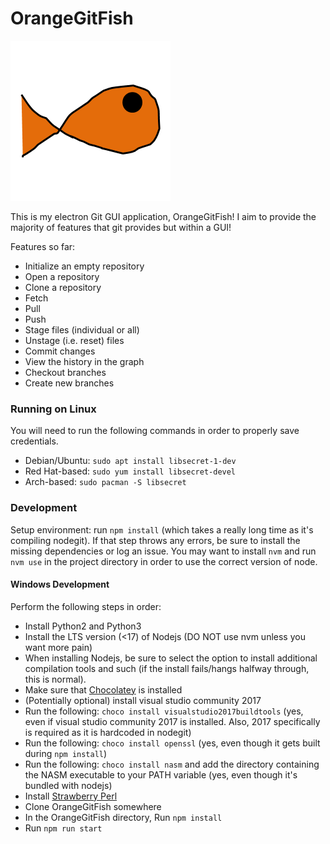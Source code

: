 # OrangeGitFish

![There's supposed to be an image here...](./fish.png)

This is my electron Git GUI application, OrangeGitFish! I aim to provide the majority of features that git provides but within a GUI!

Features so far:

* Initialize an empty repository
* Open a repository
* Clone a repository
* Fetch
* Pull
* Push
* Stage files (individual or all)
* Unstage (i.e. reset) files
* Commit changes
* View the history in the graph
* Checkout branches
* Create new branches

### Running on Linux

You will need to run the following commands in order to properly save credentials.

* Debian/Ubuntu: `sudo apt install libsecret-1-dev`
* Red Hat-based: `sudo yum install libsecret-devel`
* Arch-based: `sudo pacman -S libsecret`

### Development
Setup environment: run `npm install` (which takes a really long time as it's compiling nodegit). If that step throws any errors,
be sure to install the missing dependencies or log an issue. You may want to install `nvm`
and run `nvm use` in the project directory in order to use the correct version of node.

#### Windows Development
Perform the following steps in order:

* Install Python2 and Python3
* Install the LTS version (<17) of Nodejs (DO NOT use nvm unless you want more pain)
* When installing Nodejs, be sure to select the option to install additional compilation tools and such (if the install fails/hangs halfway through, this is normal).
* Make sure that [Chocolatey](https://chocolatey.org/) is installed
* (Potentially optional) install visual studio community 2017
* Run the following: `choco install visualstudio2017buildtools` (yes, even if visual studio community 2017 is installed. Also, 2017 specifically is required as it is hardcoded in nodegit)
* Run the following: `choco install openssl` (yes, even though it gets built during `npm install`)
* Run the following: `choco install nasm` and add the directory containing the NASM executable to your PATH variable (yes, even though it's bundled with nodejs)
* Install [Strawberry Perl](https://strawberryperl.com/)
* Clone OrangeGitFish somewhere
* In the OrangeGitFish directory, Run `npm install`
* Run `npm run start`
